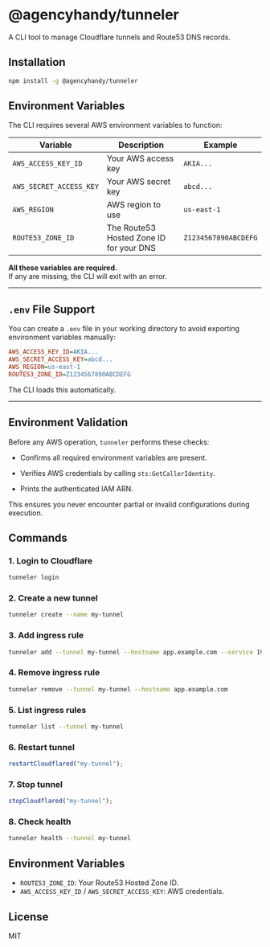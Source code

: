 # @agencyhandy/tunneler

A CLI tool to manage Cloudflare tunnels and Route53 DNS records.

## Installation
```bash
npm install -g @agencyhandy/tunneler
```
## Environment Variables

The CLI requires several AWS environment variables to function:

| Variable                | Description                             | Example              |
| ----------------------- | --------------------------------------- | -------------------- |
| `AWS_ACCESS_KEY_ID`     | Your AWS access key                     | `AKIA...`            |
| `AWS_SECRET_ACCESS_KEY` | Your AWS secret key                     | `abcd...`            |
| `AWS_REGION`            | AWS region to use                       | `us-east-1`          |
| `ROUTE53_ZONE_ID`       | The Route53 Hosted Zone ID for your DNS | `Z1234567890ABCDEFG` |


**All these variables are **required**.**  
If any are missing, the CLI will exit with an error.

* * *

## `.env` File Support

You can create a `.env` file in your working directory to avoid exporting environment variables manually:

```ini
AWS_ACCESS_KEY_ID=AKIA...
AWS_SECRET_ACCESS_KEY=abcd...
AWS_REGION=us-east-1
ROUTE53_ZONE_ID=Z1234567890ABCDEFG
```

The CLI loads this automatically.

* * *

## Environment Validation

Before any AWS operation, `tunneler` performs these checks:

-   Confirms all required environment variables are present.
    
-   Verifies AWS credentials by calling `sts:GetCallerIdentity`.
    
-   Prints the authenticated IAM ARN.
    

This ensures you never encounter partial or invalid configurations during execution.

## Commands

### 1\. Login to Cloudflare

```bash
tunneler login
```

### 2\. Create a new tunnel

```bash
tunneler create --name my-tunnel
```

### 3\. Add ingress rule

```bash
tunneler add --tunnel my-tunnel --hostname app.example.com --service 192.168.1.100:8080
```

### 4\. Remove ingress rule

```bash
tunneler remove --tunnel my-tunnel --hostname app.example.com
```

### 5\. List ingress rules

```bash
tunneler list --tunnel my-tunnel
```

### 6\. Restart tunnel

```ts
restartCloudflared("my-tunnel");
```

### 7\. Stop tunnel

```ts
stopCloudflared("my-tunnel");
```

### 8\. Check health

```bash
tunneler health --tunnel my-tunnel
```

## Environment Variables
-   `ROUTE53_ZONE_ID`: Your Route53 Hosted Zone ID.    
-   `AWS_ACCESS_KEY_ID` / `AWS_SECRET_ACCESS_KEY`: AWS credentials.

## License
MIT